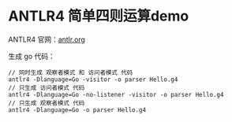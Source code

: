 # ANTLR4 简单四则运算demo

ANTLR4 官网：[antlr.org](https://www.antlr.org/)

生成 go 代码：

```shell
// 同时生成 观察者模式 和 访问者模式 代码
antlr4 -Dlanguage=Go -visitor -o parser Hello.g4
// 只生成 访问者模式 代码
antlr4 -Dlanguage=Go -no-listener -visitor -o parser Hello.g4
// 只生成 观察者模式 代码
antlr4 -Dlanguage=Go -o parser Hello.g4
```
